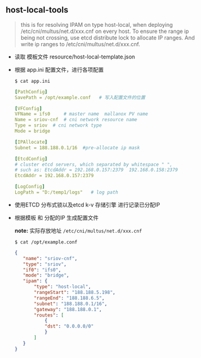 ## host-local-tools

> this is for resolving IPAM on type host-local, when deploying /etc/cni/multus/net.d/xxx.cnf on every
host. To ensure the range ip being not crossing, use etcd distribute lock to allocate IP ranges. And
write ip ranges to /etc/cni/multus/net.d/xxx.cnf.


- 读取 模板文件 resource/host-local-template.json

- 根据 app.ini 配置文件，进行各项配置

    `$ cat app.ini`
    ```yaml
    [PathConfig]
    SavePath = /opt/example.conf   # 写入配置文件的位置
    
    [VFConfig]
    VFName = ifs0     # master name  mallanox PV name
    Name = sriov-cnf  # cni network resource name
    Type = sriov  # cni network type
    Mode = bridge
    
    [IPAllocate]
    Subnet = 188.188.0.1/16  #pre-allocate ip mask
    
    [EtcdConfig]  
    # cluster etcd servers, which separated by whitespace " ",
    # such as: EtcdAddr = 192.168.0.157:2379  192.168.0.158:2379 
    EtcdAddr = 192.168.0.157:2379  
    
    [LogConfig]
    LogPath = "D:/temp1/logs"   # log path
    ```

- 使用ETCD 分布式锁以及etcd k-v 存储引擎 进行记录已分配IP 

- 根据模板 和 分配的IP 生成配置文件
  
  **note:** 实际存放地址 `/etc/cni/multus/net.d/xxx.cnf`
  
    `$ cat /opt/example.conf`
     ```json
    {
        "name": "sriov-cnf",
        "type": "sriov",
        "if0": "ifs0",
        "mode": "bridge",
        "ipam": {
            "type": "host-local",
            "rangeStart": "188.188.5.198",
            "rangeEnd": "188.188.6.5",
            "subnet": "188.188.0.1/16",
            "gateway": "188.188.0.1",
            "routes": [
                {
                "dst": "0.0.0.0/0"
                }
            ]
        }
    }
    ```
